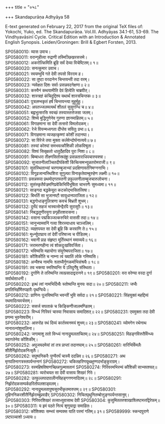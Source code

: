 +++
title = "०५८"

+++
Skandapurāṇa Adhyāya 58

E-text generated on February 22, 2017 from the original TeX files of: Yokochi, Yuko, ed. The Skandapurāṇa. Vol.III. Adhyāyas 34.1-61, 53-69. The Vindhyavāsinī Cycle. Critical Edition with an Introduction & Annotated English Synopsis. Leiden/Groningen: Brill & Egbert Forsten, 2013.

SP0580010: व्यास उवाच।  
SP0580011: वरान्गृहीत्वा रुद्राणी तस्मिञ्छिखरसत्तमे।  
SP0580012: अकरोत्किमिति ब्रूहि सर्वं देव्या विचेष्टितम्॥ १॥  
SP0580020: सनत्कुमार उवाच।  
SP0580021: स्वयम्भुवि गते देवी तपसो विरराम ह।  
SP0580022: सा तुष्टा वरदानेन चिन्तयन्ती तदा वरम्।  
SP0580023: न्यवेक्षत दिशः सर्वाः प्रसन्नवदनेक्षणा॥ २॥  
SP0580031: कस्यैनं कथयामीति देवं हित्वेति चाब्रवीत्।  
SP0580032: शास्त्रज्ञं कंचिदुद्दिश्य यथार्थं शास्त्रचिन्तकः॥ ३॥  
SP0580041: पुत्रलम्भकृतं हर्षं चिन्तयन्त्या मुहुर्मुहुः।  
SP0580042: अपतज्जलमत्यर्थं शीतलं सुसुगन्धि च॥ ४॥  
SP0580051: बह्वभूत्सरसि स्वच्छं तस्यास्तत्तेजसा जलम्।  
SP0580052: शिष्ये बुद्धिगुणेनेव गुरुणा ज्ञानमाहितम्॥ ५॥  
SP0580061: विगाहमाना सा देवी तत्सरो विमलोदकम्।  
SP0580062: रेजे वियन्मध्यगता दीप्तेव सवितुः प्रभा॥ ६॥  
SP0580071: विगाहमाना व्यजहत्कृष्णां कोशीं तदानघा।  
SP0580072: सा विरेजे तया मुक्ता कलेवेन्दोर्घनात्यये॥ ७॥  
SP0580081: तस्यां कोश्यां समभवत्कौशिकी लोकविश्रुता।  
SP0580082: विश्वं सिसृक्षतो धातुर्देहादिव पुरा निशा॥ ८॥  
SP0580091: बिम्बाधरा तीक्ष्णसितोस्रदंष्ट्रा प्रसन्नताराधिपचारुवक्त्रा।  
SP0580092: सुजातनीलाञ्चितदीर्घकेशी किंचित्समभ्युन्नतरोमराजी॥ ९॥  
SP0580101: सुसंस्थिताभ्यां चरणाम्बुजाभ्यां प्रदक्षिणावर्तनिमग्ननाभिः।  
SP0580102: विगूढजान्वस्थिशिरा सुगुल्फा विनाकृतेवाम्बुरुहेण लक्ष्मीः॥ १०॥  
SP0580111: प्रसन्नरूपा प्रथमोद्गतस्तनी प्रफुल्लनीलाम्बुजचारुलोचना।  
SP0580112: सुसंस्कृतैर्वज्रमणिप्रवेकिभिर्विभूषिता चाभरणैः सुमध्यमा॥ ११॥  
SP0580121: साङ्गदा बद्धकेयूरा कटकोद्भासितत्विषा।  
SP0580122: बिभर्ति सा भुजानष्टौ सायुधानपराजिता॥ १२॥  
SP0580131: बद्धगोधाङ्गुलित्राणा कवचं बिभ्रती शुभम्।  
SP0580132: दुर्भेदं सहजं भास्वत्सेन्द्रैरपि सुरासुरैः॥ १३॥  
SP0580141: निबद्धतूणीरयुगा प्रगृहीतशरासना।  
SP0580142: वसाना पद्मकिञ्जल्करुचिरे वाससी तदा॥ १४॥  
SP0580151: जानुभ्यामवनिं गत्वा शिरस्याधाय चाञ्जलिम्।  
SP0580152: व्यज्ञापयत सा देवी ब्रूहि किं करवाणि ते॥ १५॥  
SP0580161: मूर्ध्न्युपाघ्राय तां देवीं परिष्वज्य च पीडितम्।  
SP0580162: भवानी प्राह संहृष्टा मूर्तिस्थानं ममाव्यये॥ १६॥  
SP0580171: जरामरणहीना त्वं शोकदुःखविवर्जिता।  
SP0580172: भविष्यसि महायोगा संयुगेष्वपराजिता॥ १७॥  
SP0580181: कौशिकीति च नाम्ना त्वं ख्यातिं लोके गमिष्यसि।  
SP0580182: अन्यैश्च नामभिः श्लाघ्यैर्गुणकर्माभिसंश्रयैः॥ १८॥  
SP0580191: तव भक्त्या स्मरिष्यन्ति ये ऽतिदुर्गेषु संस्थिताः।  
SP0580192: दुर्गाणि ते तरिष्यन्ति त्वत्प्रसादाद्वरानने॥ १९॥
SP0580201: वरा वरेण्या वरदा दुर्गा सर्वार्थसाधनी।  
SP0580202: इत्थं त्वां नामभिर्दिव्यैः स्तोष्यन्ति मुनयः सदा॥ २०॥
SP0580211: जप्यैः प्रणतिभिर्होमैरुपहारैः पृथग्विधैः।  
SP0580212: प्राणिनः पूजयिष्यन्ति भवन्तीं भुवि सर्वदा॥ २१॥
SP0580221: सिंहयुक्तं महद्दिव्यं रथमादित्यवर्चसम्।  
SP0580222: ससर्ज सपताकं च किङ्किणीजालमण्डितम्।  
SP0580223: विन्ध्यं गिरिवरं चास्या निवासाय समादिशत्॥ २२॥
SP0580231: एवमुक्ता तदा देवी प्रणम्य भुवनेश्वरीम्।  
SP0580232: आरुरोह रथं दिव्यं कार्तस्वनमयं शुभम्॥ २३॥
SP0580241: व्योमगेन रथेनाथ नानारत्नांशुमालिना।  
SP0580242: जगामाशु ततो विन्ध्यं नानाद्रुमलताचितम्॥ २४॥
SP0580251: विहङ्गविरुतैर्विन्ध्यः स्वागतेनेव कौशिकीम्।  
SP0580252: अपूजयदमेयां तां तत्र प्राप्तां तदानघाम्॥ २५॥
SP0580261: वारिभिर्विमलैः शीतैर्निर्झरोदकनिःसृतैः।  
SP0580262: सपुष्पनिकरैः पुण्यैरर्घं चास्यै ददन्निव॥ २६॥
SP0580271: अथ मृगपतिनागत्रस्तपर्यन्तनागं 
SP0580272: चकितहरिणयूथक्षुण्णदर्भाङ्कुराग्रम्।  
SP0580273: वरमहिषविषाणच्छिन्नगुल्मावतानं 
SP0580274: गिरिवरमभिरम्यं कौशिकी साभ्यपश्यत्॥ २७॥
SP0580281: व्यरोचयत सा देवी वासाय शिखरं गिरेः।  
SP0580282: उत्फुल्लपादपालीनविहङ्गगणनादितम्॥ २८॥
SP0580291: निर्झरोदकसम्पर्कहरितोपलशाड्वलम्।  
SP0580292: नानाद्रुमलतापुष्पसुरभीकृतमारुतम्॥ २९॥
SP0580301: तुहिननिकरशीतैर्निर्झराम्बुप्रवाहैर् 
SP0580302: निचितपृथुनितम्बोत्तुङ्गपर्यन्तसानुम्।  
SP0580303: गिरिवरशिखरं तत्साध्युवासाथ देवी 
SP0580304: कुसुमिततरुशाखाश्लिष्टमत्तद्विरेफम्॥ ३०॥
SP0580311: य इमं पठते नित्यं शृणुयाद्वा समाहितः।  
SP0580312: कौशिक्याः सम्भवं सम्यक्स याति परमां गतिम्॥ ३१॥
SP0589999: स्कन्दपुराणे ऽष्टपञ्चाशो ऽध्यायः॥
